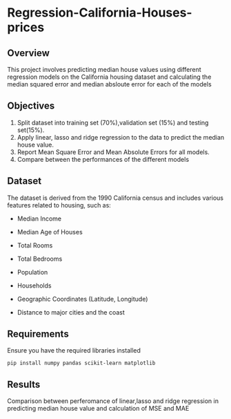 # Regression-California-Houses-prices
## Overview
This project involves predicting median house values using different regression models on the California housing dataset and calculating the median squared error and median absloute error for each of the models
## Objectives
   1. Split dataset into training set (70%),validation set (15%) and testing set(15%).
   2. Apply linear, lasso and ridge regression to the data to predict the median house value.
   3. Report Mean Square Error and Mean Absolute Errors for all models.
   4. Compare between the performances of the different models
   

## Dataset
The dataset is derived from the 1990 California census and includes various features related to housing, such as:

* Median Income

* Median Age of Houses

* Total Rooms

* Total Bedrooms

* Population

* Households

* Geographic Coordinates (Latitude, Longitude)

* Distance to major cities and the coast

## Requirements
Ensure you have the required libraries installed
```
pip install numpy pandas scikit-learn matplotlib
```
## Results
Comparison between perferomance of linear,lasso and ridge regression in predicting median house value and calculation of MSE and MAE

